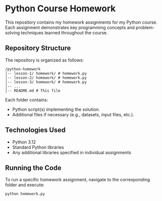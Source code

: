 # Python Course Homework

This repository contains my homework assignments for my Python course. Each assignment demonstrates key programming concepts and problem-solving techniques learned throughout the course.

## Repository Structure
The repository is organized as follows:
```
/python-homework 
│-- lesson-1/ homework/ # homework.py 
│-- lesson-2/ homework/ # homework.py  
│-- lesson-3/ homework/ # homework.py
│-- ... 
│-- README.md # This file
```

Each folder contains:
- Python script(s) implementing the solution.
- Additional files if necessary (e.g., datasets, input files, etc.).

## Technologies Used
- Python 3.12
- Standard Python libraries
- Any additional libraries specified in individual assignments

## Running the Code
To run a specific homework assignment, navigate to the corresponding folder and execute:
```sh
python homework.py
